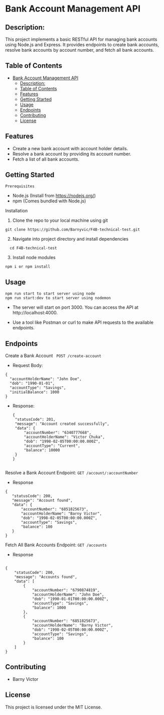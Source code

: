 # Bank Account Management API
## Description: 
This project implements a basic RESTful API for managing bank accounts using Node.js and Express. It provides endpoints to create bank accounts, resolve bank accounts by account number, and fetch all bank accounts.

## Table of Contents
- [Bank Account Management API](#bank-account-management-api)
  - [Description:](#description)
  - [Table of Contents](#table-of-contents)
  - [Features](#features)
  - [Getting Started](#getting-started)
  - [Usage](#usage)
  - [Endpoints](#endpoints)
  - [Contributing](#contributing)
  - [License](#license)
  
## Features
- Create a new bank account with account holder details.
- Resolve a bank account by providing its account number.
- Fetch a list of all bank accounts.
  
## Getting Started
    Prerequisites
 * Node.js (Install from https://nodejs.org/)
 * npm (Comes bundled with Node.js)
  
  Installation
  1. Clone the repo to your local machine using git  
```
git clone https://github.com/Barnyvic/F4B-technical-test.git
```
2. Navigate into project directory and install dependencies
 ```
   cd F4B-technical-test
```
3. Install node modules
  ```
npm i or npm install
   ```
## Usage
```
npm run start to start server using node
npm run start:dev to start server using nodemon
```
* The server will start on port 3000. You can access the API at http://localhost:4000.

* Use a tool like Postman or curl to make API requests to the available endpoints.
  
## Endpoints
 Create a Bank Account
 ` POST /create-account`
  * Request Body:
  ```
  {
    "accountHolderName": "John Doe",
    "dob": "1990-01-01",
    "accountType": "Savings",
    "initialBalance": 1000
}
  ```
* Response:
   ``` 
   {
    "statusCode": 201,
    "message": "Account created successfully",
    "data": {
        "accountNumber": "6340777668",
        "accountHolderName": "Victor Chuka",
        "dob": "1998-02-05T00:00:00.000Z",
        "accountType": "Current",
        "balance": 10000
    }
  }
      
   ```
Resolve a Bank Account 
Endpoint: `GET /account/:accountNumber`
* Response
 ```
 {
    "statusCode": 200,
    "message": "Account found",
    "data": {
        "accountNumber": "6851825673",
        "accountHolderName": "Barny Victor",
        "dob": "1998-02-05T00:00:00.000Z",
        "accountType": "Savings",
        "balance": 100
    }
}
 
 ```

Fetch All Bank Accounts
Endpoint: `GET /accounts`
* Response
```

{
    "statusCode": 200,
    "message": "Accounts found",
    "data": [
        {
            "accountNumber": "6790874819",
            "accountHolderName": "John Doe",
            "dob": "1990-01-01T00:00:00.000Z",
            "accountType": "Savings",
            "balance": 1000
        },
        {
            "accountNumber": "6851825673",
            "accountHolderName": "Barny Victor",
            "dob": "1998-02-05T00:00:00.000Z",
            "accountType": "Savings",
            "balance": 100
        }
    ]
}

```


## Contributing
 * Barny Victor 
  
## License
 This project is licensed under the MIT License.
